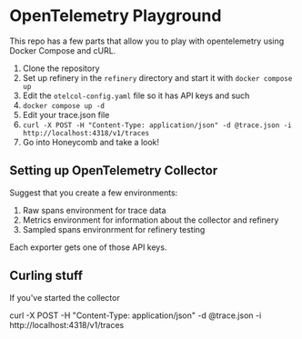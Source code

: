 # OpenTelemetry Playground

This repo has a few parts that allow you to play with opentelemetry using Docker Compose and cURL.

1. Clone the repository
1. Set up refinery in the `refinery` directory and start it with `docker compose up`
1. Edit the `otelcol-config.yaml` file so it has API keys and such
1. `docker compose up -d`
1. Edit your trace.json file
1. `curl -X POST -H "Content-Type: application/json" -d @trace.json -i http://localhost:4318/v1/traces`
1. Go into Honeycomb and take a look!

## Setting up OpenTelemetry Collector

Suggest that you create a few environments:

1. Raw spans environment for trace data
1. Metrics environment for information about the collector and refinery
1. Sampled spans environrment for refinery testing

Each exporter gets one of those API keys.

## Curling stuff

If you've started the collector 

curl -X POST -H "Content-Type: application/json" -d @trace.json -i http://localhost:4318/v1/traces
